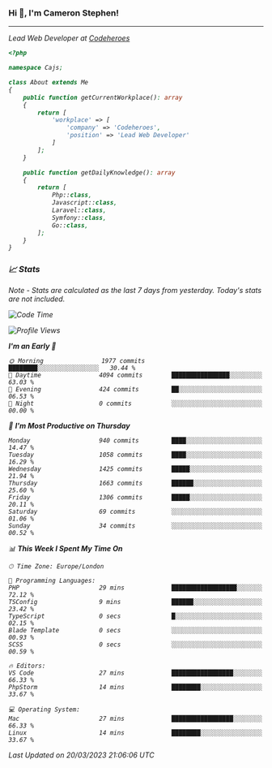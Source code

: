 ### Hi 👋, I'm Cameron Stephen!
<hr>
<p><em>Lead Web Developer at <a href="https://codeheroes.co.uk">Codeheroes</a></p>


```php
<?php

namespace Cajs;

class About extends Me
{
    public function getCurrentWorkplace(): array
    {
        return [
            'workplace' => [
                'company' => 'Codeheroes',
                'position' => 'Lead Web Developer'
            ]
        ];
    }

    public function getDailyKnowledge(): array
    {
        return [
            Php::class,
            Javascript::class,
            Laravel::class,
            Symfony::class,
            Go::class,
        ];
    }
}
```

### 📈 Stats
<p><em>Note - Stats are calculated as the last 7 days from yesterday. Today's stats are not included.</em></p>


<!--START_SECTION:waka-->
![Code Time](http://img.shields.io/badge/Code%20Time-3%2C260%20hrs%208%20mins-blue)

![Profile Views](http://img.shields.io/badge/Profile%20Views-5-blue)

**I'm an Early 🐤** 

```text
🌞 Morning                1977 commits        ████████░░░░░░░░░░░░░░░░░   30.44 % 
🌆 Daytime                4094 commits        ████████████████░░░░░░░░░   63.03 % 
🌃 Evening                424 commits         ██░░░░░░░░░░░░░░░░░░░░░░░   06.53 % 
🌙 Night                  0 commits           ░░░░░░░░░░░░░░░░░░░░░░░░░   00.00 % 
```
📅 **I'm Most Productive on Thursday** 

```text
Monday                   940 commits         ████░░░░░░░░░░░░░░░░░░░░░   14.47 % 
Tuesday                  1058 commits        ████░░░░░░░░░░░░░░░░░░░░░   16.29 % 
Wednesday                1425 commits        █████░░░░░░░░░░░░░░░░░░░░   21.94 % 
Thursday                 1663 commits        ██████░░░░░░░░░░░░░░░░░░░   25.60 % 
Friday                   1306 commits        █████░░░░░░░░░░░░░░░░░░░░   20.11 % 
Saturday                 69 commits          ░░░░░░░░░░░░░░░░░░░░░░░░░   01.06 % 
Sunday                   34 commits          ░░░░░░░░░░░░░░░░░░░░░░░░░   00.52 % 
```


📊 **This Week I Spent My Time On** 

```text
🕑︎ Time Zone: Europe/London

💬 Programming Languages: 
PHP                      29 mins             ██████████████████░░░░░░░   72.12 % 
TSConfig                 9 mins              ██████░░░░░░░░░░░░░░░░░░░   23.42 % 
TypeScript               0 secs              █░░░░░░░░░░░░░░░░░░░░░░░░   02.15 % 
Blade Template           0 secs              ░░░░░░░░░░░░░░░░░░░░░░░░░   00.93 % 
SCSS                     0 secs              ░░░░░░░░░░░░░░░░░░░░░░░░░   00.59 % 

🔥 Editors: 
VS Code                  27 mins             █████████████████░░░░░░░░   66.33 % 
PhpStorm                 14 mins             ████████░░░░░░░░░░░░░░░░░   33.67 % 

💻 Operating System: 
Mac                      27 mins             █████████████████░░░░░░░░   66.33 % 
Linux                    14 mins             ████████░░░░░░░░░░░░░░░░░   33.67 % 
```


 Last Updated on 20/03/2023 21:06:06 UTC
<!--END_SECTION:waka-->
